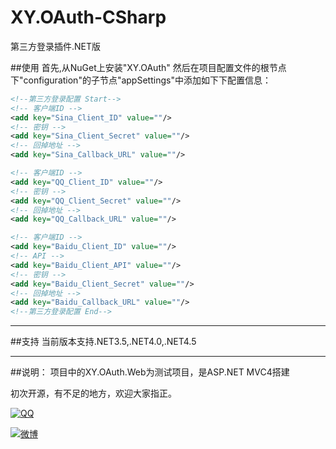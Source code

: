 # XY.OAuth-CSharp
第三方登录插件.NET版

##使用
首先,从NuGet上安装"XY.OAuth"
然后在项目配置文件的根节点下"configuration"的子节点"appSettings"中添加如下下配置信息：
``` xml
<!--第三方登录配置 Start-->
<!-- 客户端ID -->
<add key="Sina_Client_ID" value=""/>
<!-- 密钥 -->
<add key="Sina_Client_Secret" value=""/>
<!-- 回掉地址 -->
<add key="Sina_Callback_URL" value=""/>

<!-- 客户端ID -->
<add key="QQ_Client_ID" value=""/>
<!-- 密钥 -->
<add key="QQ_Client_Secret" value=""/>
<!-- 回掉地址 -->
<add key="QQ_Callback_URL" value=""/>

<!-- 客户端ID -->
<add key="Baidu_Client_ID" value=""/>
<!-- API -->
<add key="Baidu_Client_API" value=""/>
<!-- 密钥 -->
<add key="Baidu_Client_Secret" value=""/>
<!-- 回掉地址 -->
<add key="Baidu_Callback_URL" value=""/>
<!--第三方登录配置 End-->
```

---

##支持
当前版本支持.NET3.5,.NET4.0,.NET4.5

---

##说明：
项目中的XY.OAuth.Web为测试项目，是ASP.NET MVC4搭建

初次开源，有不足的地方，欢迎大家指正。

[![QQ](http://im-img.qq.com/home/img/qlogo.png)](http://sighttp.qq.com/authd?IDKEY=e696ee8677e2ebf15105d237d8f62834bd6b47cace4daf6b)

[![微博](http://img.t.sinajs.cn/t6/style/images/global_nav/WB_logo.png)](http://weibo.com/178969939)


